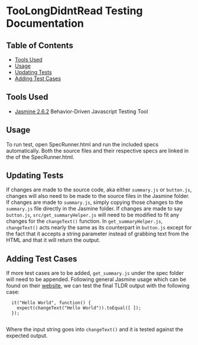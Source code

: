 # TooLongDidntRead Testing Documentation

## Table of Contents
- [Tools Used](#tools-used)
- [Usage](#Usage)
- [Updating Tests](#updating-tests)
- [Adding Test Cases](#adding-test-cases)


## Tools Used
- [Jasmine 2.6.2](https://jasmine.github.io) Behavior-Driven Javascript Testing Tool

## Usage
To run test, open SpecRunner.html and run the included specs automatically. Both the source files and their respective specs are linked in the <head> of the SpecRunner.html.

## Updating Tests

If changes are made to the source code, aka either `summary.js` or `button.js`, changes will also need to be made to the source files in the Jasmine folder. If changes are made to `summary.js`, simply copying those changes to the `summary.js` file directly in the Jasmine folder. If changes are made to say `button.js`, `src/get_summaryHelper.js` will need to be modified to fit any changes for the `changeText()` function. In `get_summaryHelper.js`, `changeText()` acts nearly the same as its counterpart in `button.js` except for the fact that it accepts a string parameter instead of grabbing text from the HTML and that it will return the output.

## Adding Test Cases

If more test cases are to be added, `get_summary.js` under the spec folder will need to be appended. Following general Jasmine usage which can be found on their [website](https://jasmine.github.io), we can test the final TLDR output with the following case:

```
  it("Hello World", function() {
    expect(changeText("Hello World")).toEqual([ ]);
  });
  
```

Where the input string goes into `changeText()` and it is tested against the expected output.
